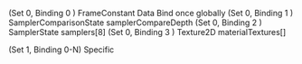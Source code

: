 (Set 0, Binding 0  ) FrameConstant Data Bind once globally
(Set 0, Binding 1  ) SamplerComparisonState samplerCompareDepth
(Set 0, Binding 2  ) SamplerState samplers[8]
(Set 0, Binding 3  ) Texture2D materialTextures[]

(Set 1, Binding 0-N) Specific